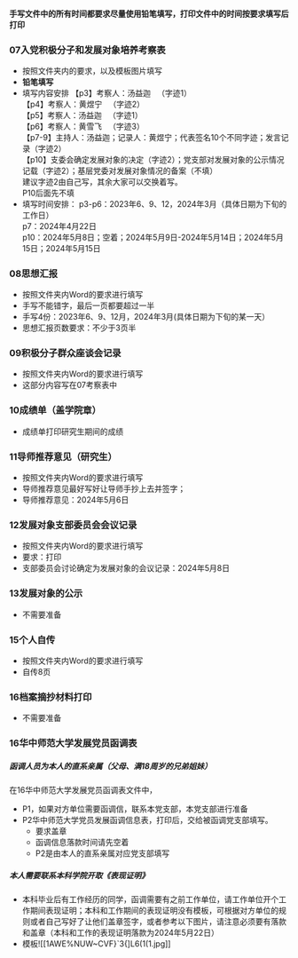 #### 手写文件中的所有时间都要求尽量使用铅笔填写，打印文件中的时间按要求填写后打印
### 07入党积极分子和发展对象培养考察表
- 按照文件夹内的要求，以及模板图片填写
- **铅笔填写**
- 填写内容安排
	【p3】考察人：汤益迦   （字迹1）  
	【p4】考察人：黄煜宁   （字迹2）  
	【p5】考察人：汤益迦   （字迹1）  
	【p6】考察人：黄雪飞   （字迹3）  
	【p7-9】主持人：汤益迦；记录人：黄煜宁；代表签名10个不同字迹；发言记录（字迹2）  
	【p10】支委会确定发展对象的决定（字迹2）；党支部对发展对象的公示情况记载（字迹2）；基层党委对发展对象情况的备案（不填）  
	建议字迹2由自己写，其余大家可以交换着写。  
	P10后面先不填
- 填写时间安排：
	p3-p6：2023年6、9、12，2024年3月（具体日期为下旬的工作日）  
	p7：2024年4月22日  
	p10：2024年5月8日；空着；2024年5月9日-2024年5月14日；2024年5月15日；2024年5月15日
### 08思想汇报
 - 按照文件夹内Word的要求进行填写
 - 手写不能错字，最后一页都要超过一半
 - 手写4份：2023年6、9、12月，2024年3月(具体日期为下旬的某一天）
 - 思想汇报页数要求：不少于3页半

### 09积极分子群众座谈会记录
- 按照文件夹内Word的要求进行填写
- 这部分内容写在07考察表中

### 10成绩单（盖学院章）
- 成绩单打印研究生期间的成绩
### 11导师推荐意见（研究生）
- 按照文件夹内Word的要求进行填写
- 导师推荐意见最好写好让导师手抄上去并签字；
- 导师推荐意见：2024年5月6日
### 12发展对象支部委员会会议记录
- 按照文件夹内Word的要求进行填写
- 要求：打印
- 支部委员会讨论确定为发展对象的会议记录：2024年5月8日
### 13发展对象的公示
- 不需要准备
### 15个人自传
- 按照文件夹内Word的要求进行填写
- 自传8页
### 16档案摘抄材料打印
- 不需要准备
### 16华中师范大学发展党员函调表
##### 函调人员为本人的直系亲属（父母、满18周岁的兄弟姐妹）
在16华中师范大学发展党员函调表文件中，
- P1，如果对方单位需要函调信，联系本党支部，本党支部进行准备
- P2华中师范大学党员发展函调信息表，打印后，交给被函调党支部填写。
	- 要求盖章
	- 函调信息落款时间请先空着
	- P2是由本人的直系亲属对应党支部填写
##### 本人需要联系本科学院开取《表现证明》
- 本科毕业后有工作经历的同学，函调需要有之前工作单位，请工作单位开个工作期间表现证明；本科和工作期间的表现证明没有模板，可根据对方单位的规则或者自己写好了让他们盖章签字，或者参考以下图片，请注意必须要有落款和盖章（本科和工作的表现证明落款为2024年5月22日）
- 模板![[1AWE%NUW~CVF}`3{]L6(1(1.jpg]]
